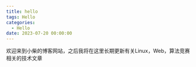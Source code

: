 ```yaml
---
title: hello
tags: Hello
categories:
  - Hello
date: 2023-07-20 00:00:00
---
```


欢迎来到小柴的博客网站，之后我将在这里长期更新有关Linux，Web，算法竞赛相关的技术文章